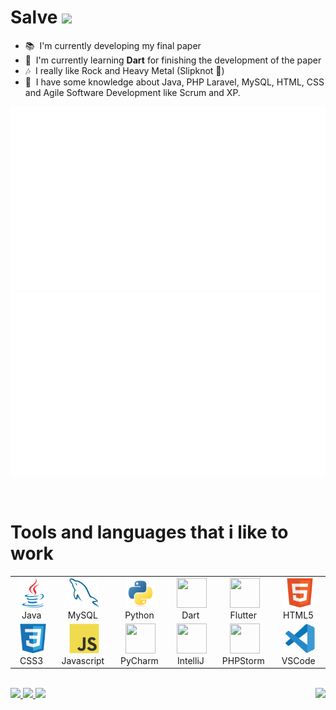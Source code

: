 <h1> Salve <img width=40 src="https://slackmojis.com/emojis/48489-a_hangloose/download"></h1>

- :books: &nbsp;I'm currently developing my final paper
- :seedling: &nbsp;I'm currently learning **Dart** for finishing the development of the paper
- :notes: &nbsp;I really like Rock and Heavy Metal (Slipknot :black_heart:)
- :exploding_head: &nbsp;I have some knowledge about Java, PHP Laravel, MySQL, HTML, CSS and Agile Software Development like Scrum and XP.


<a href="https://github.com/adrian-rabelo/github-stats-transparent">

![](https://raw.githubusercontent.com/adrian-rabelo/github-stats-transparent/output/generated/overview.svg)
![](https://raw.githubusercontent.com/adrian-rabelo/github-stats-transparent/output/generated/languages.svg)

</a>

<br>

<h1 align="left"> Tools and languages that i like to work</h1>
<table>
   <tr>
    <td align="center" width="96">
        <img height="48" width="48" src="https://raw.githubusercontent.com/devicons/devicon/master/icons/java/java-original.svg" />
        <br>Java&nbsp;
    </td>   
    <td align="center" width="96">
      <img height="48" width="48" src="https://raw.githubusercontent.com/devicons/devicon/master/icons/mysql/mysql-original.svg" />
        <br>MySQL&nbsp;
    </td>   
    <td align="center" width="96">
      <img height="48" width="48" src="https://raw.githubusercontent.com/devicons/devicon/master/icons/python/python-original.svg">
        <br>Python&nbsp;
    </td>
    <td align="center" width="96">
      <img height="48" width="48" src="https://cdn.jsdelivr.net/gh/devicons/devicon/icons/dart/dart-original.svg">
      <br>Dart&nbsp;
    </td>
    <td align="center" width="96">
      <img height="48" width="48" src="https://cdn.jsdelivr.net/gh/devicons/devicon/icons/flutter/flutter-original.svg">
      <br>Flutter&nbsp;
    </td>
    <td align="center" width="96">
      <img height="48" width="48" src="https://raw.githubusercontent.com/devicons/devicon/master/icons/html5/html5-original.svg">
        <br>HTML5&nbsp;
    </td>   
    </tr>
    <tr>
    <td align="center" width="96">
      <img height="48" width="48" src="https://raw.githubusercontent.com/devicons/devicon/master/icons/css3/css3-original.svg">
        <br>CSS3&nbsp;
    </td>   
    <td align="center" width="96">
      <img height="48" width="48" src="https://raw.githubusercontent.com/devicons/devicon/master/icons/javascript/javascript-original.svg">
        <br>Javascript&nbsp;
    </td>   
    <td align="center" width="96">
      <img height="48" width="48" src="https://upload.wikimedia.org/wikipedia/commons/1/1d/PyCharm_Icon.svg">
        <br>PyCharm&nbsp;
    </td>   
    <td align="center" width="96">
      <img height="48" width="48" src="https://upload.wikimedia.org/wikipedia/commons/9/9c/IntelliJ_IDEA_Icon.svg">
        <br>IntelliJ&nbsp;
    </td>   
    </td>   
    <td align="center" width="96">
      <img height="48" width="48" src="https://upload.wikimedia.org/wikipedia/commons/c/c9/PhpStorm_Icon.svg">
        <br>PHPStorm&nbsp;
    </td>   
    <td align="center" width="96">
      <img height="48" width="48" src="https://raw.githubusercontent.com/devicons/devicon/master/icons/vscode/vscode-original.svg">
        <br>VSCode&nbsp;
    </td>
  </tr>
</table>
<br>

<a href="https://www.linkedin.com/in/adrian-rabelo/" target="_blank"> 
  <img src="https://img.shields.io/badge/Linkedin-0077B5.svg?style=for-the-badge&logo=Linkedin&logoColor=white">
</a>

<a href="https://www.linkedin.com/in/adrian-rabelo/" target="_blank"> 
  <img src="https://img.shields.io/badge/-Bot%20Rabelin-5864F2?style=for-the-badge&logo=Discord&logoColor=white">
</a>
<a href="https://www.github.com/adrian-rabelo/" target="_blank"> 
  <img src="https://img.shields.io/badge/github-%23121011.svg?style=for-the-badge&logo=github&logoColor=white">
</a>


<a href="https://github.com/kittinan/spotify-github-profile">
<img align="right" src="https://spotify-github-profile.vercel.app/api/view?uid=22aoknsyurozezltuuxheai2a&cover_image=true&theme=natemoo-re">
</a>

